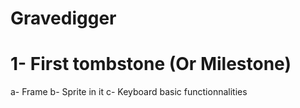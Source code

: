Gravedigger
===========

1- First tombstone (Or Milestone)
=================================
a- Frame
b- Sprite in it
c- Keyboard basic functionnalities
